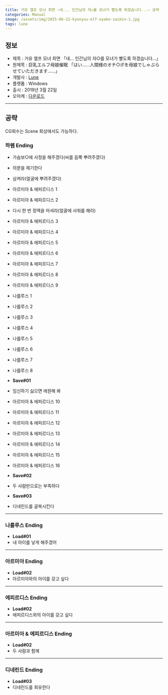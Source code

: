 ```yaml
---
title: 거유 엘프 모녀 최면 ~네... 인간님의 자○를 모녀가 빨도록 하겠습니다...~ 공략
categories: Manual
image: /assets/img/2025-06-22-kyonyuu-elf-oyako-saimin-1.jpg
tags: lune
---
```


## 정보

* 제목 : 거유 엘프 모녀 최면 「네... 인간님의 자○를 모녀가 빨도록 하겠습니다...」
* 원제목 : 巨乳エルフ母娘催眠 「はい……人間様のオチ○ポを母娘でしゃぶらせていただきます……」
* 개발사 : [Lune](/tags/lune)
* 플랫폼 : Windows
* 출시 : 2019년 3월 22일
* 오마케 : [다운로드](/assets/omake/kyonyuu-elf-oyako-saimin.zip)

---

## 공략

CG회수는 Scene 회상에서도 가능하다.  

### 하렘 Ending

* 가슴보○에 사정을 해주겠다(씨를 듬뿍 뿌려주겠다)
* 의문을 제기한다
* 삼켜라(얼굴에 뿌려주겠다)
* 아르미아 & 에피르디스 1
* 아르미아 & 에피르디스 2
* 다시 한 번 정액을 마셔라(얼굴에 샤워를 해라)
* 아르미아 & 에피르디스 3
* 아르미아 & 에피르디스 4
* 아르미아 & 에피르디스 5
* 아르미아 & 에피르디스 6
* 아르미아 & 에피르디스 7
* 아르미아 & 에피르디스 8
* 아르미아 & 에피르디스 9

* 나를루스 1
* 나를루스 2
* 나를루스 3
* 나를루스 4
* 나를루스 5

* 나를루스 6
* 나를루스 7
* 나를루스 8
* **Save#01**
* 임신하기 싫으면 애원해 봐
* 아르미아 & 에피르디스 10
* 아르미아 & 에피르디스 11
* 아르미아 & 에피르디스 12
* 아르미아 & 에피르디스 13
* 아르미아 & 에피르디스 14
* 아르미아 & 에피르디스 15
* 아르미아 & 에피르디스 16
* **Save#02**
* 두 사람만으로는 부족하다
* **Save#03**
* 디네린드를 굴복시킨다

---

### 나를루스 Ending

* **Load#01**
* 내 아이를 낳게 해주겠어

---

### 아르미아 Ending

* **Load#02**
* 아르미아와의 아이를 갖고 싶다

---

### 에피르디스 Ending

* **Load#02**
* 에피르디스와의 아이를 갖고 싶다

---

### 아르미아 & 에피르디스 Ending

* **Load#02**
* 두 사람과 함께

---

### 디네린드 Ending

* **Load#03**
* 디네린드를 회유한다
